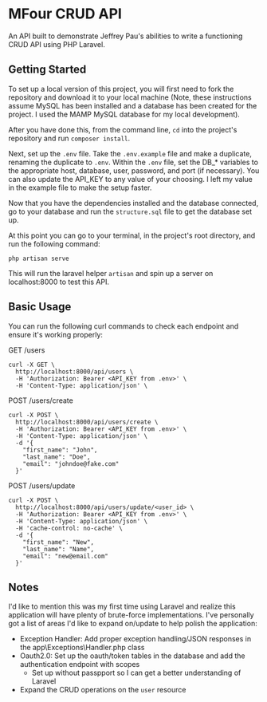 # MFour CRUD API

An API built to demonstrate Jeffrey Pau's abilities to write a functioning CRUD API using PHP Laravel.
## Getting Started

To set up a local version of this project, you will first need to fork the repository and download it to your local machine (Note, these instructions assume MySQL has been installed and a database has been created for the project. I used the MAMP MySQL database for my local development).

After you have done this, from the command line, `cd` into the project's repository and run `composer install`.

Next, set up the `.env` file. Take the `.env.example` file and make a duplicate, renaming the duplicate to `.env`. Within the `.env` file, set the DB_* variables to the appropriate host, database, user, password, and port (if necessary).
You can also update the API_KEY to any value of your choosing. I left my value in the example file to make the setup faster.

Now that you have the dependencies installed and the database connected, go to your database and run the  `structure.sql` file to get the database set up.

At this point you can go to your terminal, in the project's root directory, and run the following command:

```
php artisan serve
```

This will run the laravel helper `artisan` and spin up a server on localhost:8000 to test this API.

## Basic Usage

You can run the following curl commands to check each endpoint and ensure it's working properly:

GET /users
```
curl -X GET \
  http://localhost:8000/api/users \
  -H 'Authorization: Bearer <API_KEY from .env>' \
  -H 'Content-Type: application/json' \
```

POST /users/create
```
curl -X POST \
  http://localhost:8000/api/users/create \
  -H 'Authorization: Bearer <API_KEY from .env>' \
  -H 'Content-Type: application/json' \
  -d '{
	"first_name": "John",
	"last_name": "Doe",
	"email": "johndoe@fake.com"
  }'
```

POST /users/update
```
curl -X POST \
  http://localhost:8000/api/users/update/<user_id> \
  -H 'Authorization: Bearer <API_KEY from .env>' \
  -H 'Content-Type: application/json' \
  -H 'cache-control: no-cache' \
  -d '{
    "first_name": "New",
    "last_name": "Name",
	"email": "new@email.com"
  }'
```

## Notes

I'd like to mention this was my first time using Laravel and realize this application will have plenty of brute-force implementations. I've personally got a list of areas I'd like to expand on/update to help polish the application:

- Exception Handler: Add proper exception handling/JSON responses in the app\Exceptions\Handler.php class
- Oauth2.0: Set up the oauth/token tables in the database and add the authentication endpoint with scopes
  - Set up without passpport so I can get a better understanding of Laravel
- Expand the CRUD operations on the `user` resource